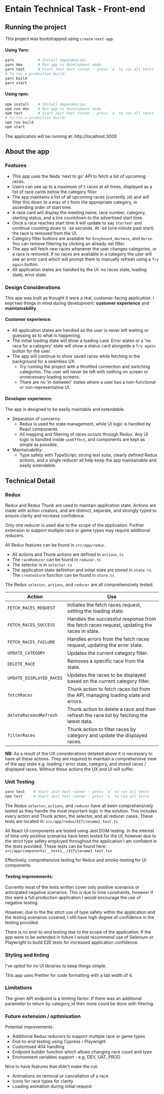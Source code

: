 # Entain Technical Task - Front-end

## Running the project

This project was bootstrapped using `create-next-app`.

#### Using Yarn:

```python
yarn           # Install dependencies
yarn dev       # Run app in development mode
yarn test      # Start Jest test runner - press `a` to run all tests
# To run a production build:
yarn build
yarn start
```

#### Using npm:

```python
npm install    # Install dependencies
npm run dev    # Run app in development mode
npm test       # Start Jest test runner - press `a` to run all tests
# To run a production build:
npm run build
npm start
```

The application will be running at: http://localhost:3000

## About the app

### Features

-   This app uses the Neds 'next to go' API to fetch a list of upcoming races.
-   Users can see up to a maximum of `5` races at all times, displayed as a list of race cards below the category filter.
-   The app maintains a list of all upcoming races (currently `20`) and will filter this down to a max of `5` from the appropriate category, in ascending order of start time.
-   A race card will display the meeting name, race number, category, starting status, and a live countdown to the advertised start time.
-   Once a race reaches start time it will update to say `Started!` and continue counting down to `-60` seconds. At `-60` (one minute past start) the race is removed from the UI.
-   Category filter buttons are available for `Greyhound`, `Harness`, and `Horse`. You can remove filtering by clicking an already set filter.
-   The app will fetch new races whenever the user changes categories, or a race is removed. If no races are available in a category the user will see an error card which will prompt them to manually refresh using a `Try again` button.
-   All application states are handled by the UI: no races state, loading state, error state.

### Design Considerations

This app was built as thought it were a real, customer-facing application. I kept two things in mind during development: **customer experience** and **maintainability**.

#### Customer experience:

-   All application states are handled so the user is never left waiting or guessing as to what is happening.
-   The initial loading state will show a loading card. Error states or a 'no race for a category' state will show a status card alongside a `Try again` button for the user.
-   The app will continue to show saved races while fetching in the background for a seamless UX.
    -   Try running the project with a throttled connection and switching categories. The user will never be left with nothing on screen or unnecessary loading screens.
    -   There are no 'in-between' states where a user has a non-functional or non-representative UI.

#### Developer experience:

The app is designed to be easily maintable and extendable.

-   Separation of concerns:
    -   Redux is used for state management, while UI logic is handled by React components.
    -   All mapping and filtering of races occurs through Redux. Any UI logic is handled inside `useEffect`, and components are kept as simple as possible.
-   Maintainability:
    -   Type safety with TypeScript, strong test suite, clearly defined Redux actions, and a single reducer all help keep the app maintainable and easily extendable.

## Technical Detail

### Redux

Redux and Redux Thunk are used to maintain application state. Actions are made with action creators, and are distinct, separate, and strongly typed to ensure clarity and increase confidence.

Only one reducer is used due to the scope of the application. Further extension to support multiple race or game types may require additional reducers.

All Redux features can be found in `src/app/redux`.

-   All actions and Thunk actions are defined in `actions.ts`
-   The `raceReducer` can be found in `reducer.ts`
-   The selector is in `selector.ts`
-   The application state definition and initial state are stored in `state.ts`. The `createStore` function can be found in `store.ts`

The Redux `selector`, `actions`, and `reducer` are all comprehensively tested.

| Action                   | Use                                                                                        |
| ------------------------ | ------------------------------------------------------------------------------------------ |
| `FETCH_RACES_REQUEST`    | Initiates the fetch races request, setting the loading state.                              |
| `FETCH_RACES_SUCCESS`    | Handles the successful response from the fetch races request, updating the races in state. |
| `FETCH_RACES_FAILURE`    | Handles errors from the fetch races request, updating the error state.                     |
| `UPDATE_CATEGORY`        | Updates the current category filter.                                                       |
| `DELETE_RACE`            | Removes a specific race from the state.                                                    |
| `UPDATE_DISPLAYED_RACES` | Updates the races to be displayed based on the current category filter.                    |
| `fetchRaces`             | Thunk action to fetch races list from the API, managing loading state and errors.          |
| `deleteRaceAndRefresh`   | Thunk action to delete a race and then refresh the race list by fetching the latest data.  |
| `filterRaces`            | Thunk action to filter races by category and update the displayed races.                   |

**NB:** As a result of the UX considerations detailed above it is necessary to have all these actions. They are required to maintain a comprehensive view of the app state e.g. loading / error state, category, and stored races / displayed races. Without these actions the UX and UI will suffer.

### Unit Testing

```bash
yarn test    # Start Jest test runner - press `a` to run all tests
npm test     # Start Jest test runner - press `a` to run all tests
```

The Redux `selector`, `actions`, and `reducer` have all been comprehensively tested as they handle the most important logic in the solution. This includes every action and Thunk action, the selector, and all reducer cases. These tests are located in: `src/app/redux/${filename}.test.ts`

All React UI components are tested using Jest DOM testing. In the interest of time only positive scenarios have been tested for the UI, however due to the strict type safety employed throughout the application I am confident in the tests provided. These tests can be found here: `src/app/components/__tests__/${filename}.test.tsx`

Effectively, comprehensive testing for Redux and smoke-testing for UI components.

#### Testing improvements:

Currently most of the tests written cover only positive scenarios or anticipated negative scenarios. This is due to time constraints, however if this were a full production application I would encourage the use of negative testing.

However, due to the the strict use of type safety within the application and the testing scenarios covered, I still have high degree of confidence in the testing provided.

There is no end-to-end testing due to the scope of the application. If the app were to be extended in future I would recommend use of Selenium or Playwright to build E2E tests for increased application confidence.

### Styling and linting

I've opted for no UI libraries to keep things simple.

This app uses Prettier for code formatting with a tab width of 4.

### Limitations

The given API endpoint is a limiting factor. If there was an additional parameter to return by category_id then more could be done with filtering.

### Future extension / optimisation

Potential improvements:

-   Additional Redux reducers to support multiple race or game types
-   End-to-end testing using Cypress / Playwright
-   Customised 404 handling
-   Endpoint builder function which allows changing race count and type
-   Environment variables support - e.g. DEV, UAT, PROD

Nice to have features that didn't make the cut:

-   Animations on removal or cancellation of a race
-   Icons for race types for clarity
-   Loading animation during initial request
